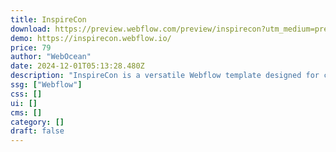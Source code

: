 ```yaml
---
title: InspireCon
download: https://preview.webflow.com/preview/inspirecon?utm_medium=preview_link&utm_source=designer&utm_content=inspirecon&preview=1a04b515dcd31d4e8c48d63976a88ff6&workflow=preview
demo: https://inspirecon.webflow.io/
price: 79
author: "WebOcean"
date: 2024-12-01T05:13:28.480Z
description: "InspireCon is a versatile Webflow template designed for conference websites. Ideal for a variety of events, including webinars, congresses, seminars, summits, festivals, and event management, it provides a professional and adaptable ."
ssg: ["Webflow"]
css: []
ui: []
cms: []
category: []
draft: false
---
```

